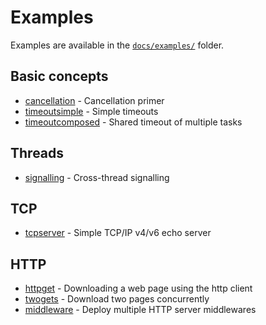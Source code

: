 # Examples

Examples are available in the [`docs/examples/`](https://github.com/status-im/nim-chronos/tree/master/docs/examples/) folder.

## Basic concepts

* [cancellation](https://github.com/status-im/nim-chronos/tree/master/docs/examples/cancellation.nim) - Cancellation primer
* [timeoutsimple](https://github.com/status-im/nim-chronos/tree/master/docs/examples/timeoutsimple.nim) - Simple timeouts
* [timeoutcomposed](https://github.com/status-im/nim-chronos/tree/master/docs/examples/examples/timeoutcomposed.nim) - Shared timeout of multiple tasks

## Threads

* [signalling](https://github.com/status-im/nim-chronos/tree/master/docs/examples/signalling.nim) - Cross-thread signalling

## TCP

* [tcpserver](https://github.com/status-im/nim-chronos/tree/master/docs/examples/tcpserver.nim) - Simple TCP/IP v4/v6 echo server

## HTTP

* [httpget](https://github.com/status-im/nim-chronos/tree/master/docs/examples/httpget.nim) - Downloading a web page using the http client
* [twogets](https://github.com/status-im/nim-chronos/tree/master/docs/examples/twogets.nim) - Download two pages concurrently
* [middleware](https://github.com/status-im/nim-chronos/tree/master/docs/examples/middleware.nim) - Deploy multiple HTTP server middlewares
